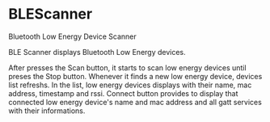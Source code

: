 # BLEScanner
Bluetooth Low Energy Device Scanner 

BLE Scanner displays Bluetooth Low Energy devices.

After presses the Scan button, it starts to scan low energy devices until preses the Stop button. Whenever it finds a new low energy device, devices list refreshs.
In the list, low energy devices displays with their name, mac address, timestamp and rssi.
Connect button provides to display that connected low energy device's name and mac address  and all gatt services with their informations.

